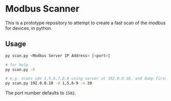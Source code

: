 # Modbus Scanner

This is a prototype repository to attempt to create a fast scan of the modbus for devices, in python.

## Usage

```bash
py scan.py <Modbus Server IP Address> [<port>]

# for help
py scan.py -h

# e.g. scans ids 1,5,6,7,8,9 using server at 192.0.0.10, and dump first 20 bytes of response
py scan.py 192.0.0.10 -d 1,5,6-9 -x 20

```

The port number defaults to `1502`.
